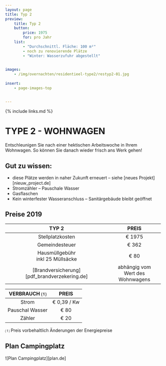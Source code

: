 ```yaml
---
layout: page
title: Typ 2
preview: 
    title: Typ 2
    button:
        price: 1975
        for: pro Jahr
    list:
        - "Durchschnittl. Fläche: 100 m²"
        - noch zu renovierende Plätze
        - "Winter: Wasserzufuhr abgestellt"
        
        
images:
    - /img/overnachten/residentieel-type2/restyp2-01.jpg
    
insert:
    - page-images-top
    
    
---
```


{% include links.md %}

# TYPE 2 - WOHNWAGEN 

Entschleunigen Sie nach einer hektischen Arbeitswoche in Ihrem Wohnwagen. So können Sie danach wieder frisch ans Werk gehen!


## Gut zu wissen:

- diese Plätze werden in naher Zukunft erneuert – siehe [neues Projekt][nieuw_project.de]
- Stromzähler – Pauschale Wasser
- Gasflaschen
- Kein winterfester Wasseranschluss – Sanitärgebäude bleibt geöffnet


## Preise 2019

TYP 2                                         |PREIS                               |
:---------------------------------------------:|:----------------------------------:|
Stellplatzkosten                         | € 1975      
Gemeindesteuer                                   | € 362 
Hausmüllgebühr<br>inkl 25 Müllsäcke<br>         | € 80   
 [Brandversicherung][pdf_brandverzekering.de]   | abhängig vom <br>Wert des Wohnwagens

VERBRAUCH ⑴           |PREIS          |
:--------------------:|:-------------:|
Strom                 | € 0,39 / Kw        
Pauschal Wasser       | € 80 
Zähler                | € 20 

⑴ Preis vorbehaltlich Änderungen der Energiepreise

## Plan Campingplatz

![Plan Campingplatz][plan.de]
